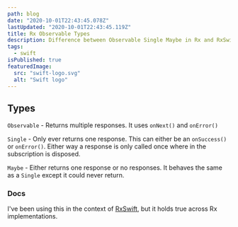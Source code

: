 ```yaml
---
path: blog
date: "2020-10-01T22:43:45.078Z"
lastUpdated: "2020-10-01T22:43:45.119Z"
title: Rx Observable Types
description: Difference between Observable Single Maybe in Rx and RxSwift
tags:
  - swift
isPublished: true
featuredImage:
  src: "swift-logo.svg"
  alt: "Swift logo"
---
```


## Types

`Observable` - Returns multiple responses. It uses `onNext()` and `onError()`

`Single` - Only ever returns one response. This can either be an `onSuccess()` or `onError()`. Either way a response is only called once where in the subscription is disposed.

`Maybe` - Either returns one response or no responses. It behaves the same as a `Single` except it could never return.

### Docs

I've been using this in the context of [RxSwift](https://github.com/ReactiveX/RxSwift/blob/main/Documentation/GettingStarted.md#observables-aka-sequences), but it holds true across Rx implementations.
